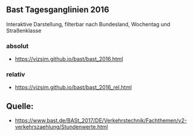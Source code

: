 
## Bast Tagesganglinien 2016  
Interaktive Darstellung, filterbar nach Bundesland, Wochentag und Straßenklasse

### absolut  
* https://vizsim.github.io/bast/bast_2016.html

### relativ  
* https://vizsim.github.io/bast/bast_2016_rel.html



## Quelle:
* https://www.bast.de/BASt_2017/DE/Verkehrstechnik/Fachthemen/v2-verkehrszaehlung/Stundenwerte.html